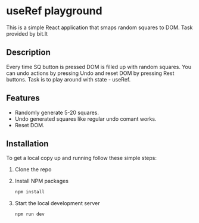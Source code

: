 # useRef playground

This is a simple React application that smaps random squares to DOM. Task provided by bit.lt

## Description

Every time SQ button is pressed DOM is filled up with random squares. You can undo actions by pressing Undo and reset DOM by pressing Rest buttons. Task is to play around with state - useRef.

## Features

-  Randomly generate 5-20 squares.
-  Undo generated squares like regular undo comant works.
-  Reset DOM.

## Installation

To get a local copy up and running follow these simple steps:

1. Clone the repo

2. Install NPM packages
   ```sh
   npm install
   ```
3. Start the local development server
   ```sh
   npm run dev
   ```

